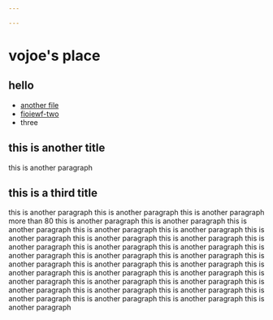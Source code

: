 ```yaml
---

---
```


# vojoe's place

## hello

* [another file](./AnotherDir/another_file.md)
* [fioiewf-two](./not-there)
* three


## this is another title

this is another paragraph


## this is a third title

this is another paragraph this is another paragraph this is another paragraph more than 80
this is another paragraph this is another paragraph this is another paragraph
this is another paragraph this is another paragraph this is another paragraph
this is another paragraph this is another paragraph this is another paragraph
this is another paragraph this is another paragraph this is another paragraph
this is another paragraph this is another paragraph this is another paragraph
this is another paragraph this is another paragraph this is another paragraph
this is another paragraph this is another paragraph this is another paragraph
this is another paragraph this is another paragraph this is another paragraph
this is another paragraph this is another paragraph this is another paragraph
this is another paragraph this is another paragraph this is another paragraph